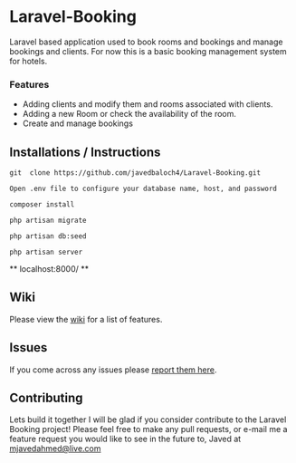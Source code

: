 # Laravel-Booking
Laravel based application used to book rooms and bookings and manage bookings and clients.
For now this is a basic booking management system for hotels.

### Features
* Adding clients and modify them and rooms associated with clients.
* Adding a new Room or check the availability of the room.
* Create and manage bookings

## Installations / Instructions

``` git  clone https://github.com/javedbaloch4/Laravel-Booking.git ```

``` Open .env file to configure your database name, host, and password ``` 

``` composer install ```

``` php artisan migrate ```

``` php artisan db:seed ```

``` php artisan server ```

** localhost:8000/ **

## Wiki
Please view the [wiki](https://github.com/javedbaloch4/Laravel-Booking/wiki) for a list of features.

## Issues
If you come across any issues please [report them here](https://github.com/javedbaloch4/Laravel-Booking/issues).

## Contributing
 
 Lets build it together I will be glad if you consider contribute to the Laravel Booking project! Please feel free to make any pull requests, or e-mail me a feature request you would like to see in the future to, Javed at mjavedahmed@live.com
 
 







